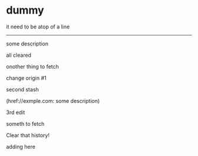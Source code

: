 # dummy

it need to be atop of a line

------

some description

all cleared

onother thing to fetch

change origin #1

second stash

(href://exmple.com: some description)

3rd edit

someth to fetch

Clear that history!

adding here